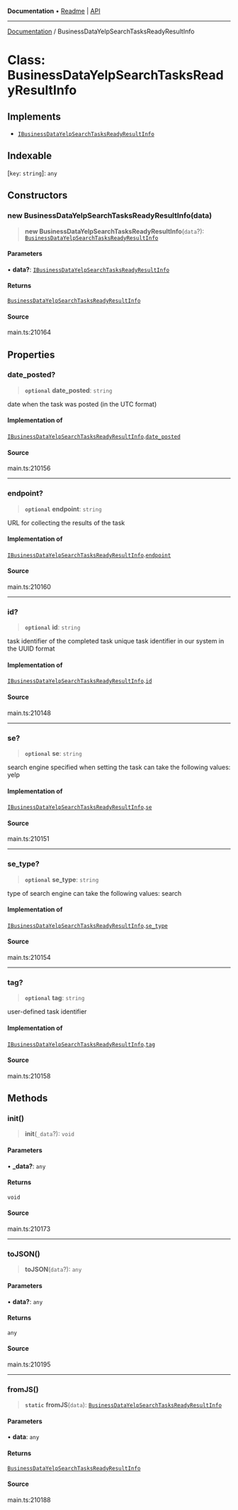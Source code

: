 **Documentation** • [Readme](../README.md) \| [API](../globals.md)

***

[Documentation](../README.md) / BusinessDataYelpSearchTasksReadyResultInfo

# Class: BusinessDataYelpSearchTasksReadyResultInfo

## Implements

- [`IBusinessDataYelpSearchTasksReadyResultInfo`](../interfaces/IBusinessDataYelpSearchTasksReadyResultInfo.md)

## Indexable

 \[`key`: `string`\]: `any`

## Constructors

### new BusinessDataYelpSearchTasksReadyResultInfo(data)

> **new BusinessDataYelpSearchTasksReadyResultInfo**(`data`?): [`BusinessDataYelpSearchTasksReadyResultInfo`](BusinessDataYelpSearchTasksReadyResultInfo.md)

#### Parameters

• **data?**: [`IBusinessDataYelpSearchTasksReadyResultInfo`](../interfaces/IBusinessDataYelpSearchTasksReadyResultInfo.md)

#### Returns

[`BusinessDataYelpSearchTasksReadyResultInfo`](BusinessDataYelpSearchTasksReadyResultInfo.md)

#### Source

main.ts:210164

## Properties

### date\_posted?

> **`optional`** **date\_posted**: `string`

date when the task was posted (in the UTC format)

#### Implementation of

[`IBusinessDataYelpSearchTasksReadyResultInfo`](../interfaces/IBusinessDataYelpSearchTasksReadyResultInfo.md).[`date_posted`](../interfaces/IBusinessDataYelpSearchTasksReadyResultInfo.md#date_posted)

#### Source

main.ts:210156

***

### endpoint?

> **`optional`** **endpoint**: `string`

URL for collecting the results of the task

#### Implementation of

[`IBusinessDataYelpSearchTasksReadyResultInfo`](../interfaces/IBusinessDataYelpSearchTasksReadyResultInfo.md).[`endpoint`](../interfaces/IBusinessDataYelpSearchTasksReadyResultInfo.md#endpoint)

#### Source

main.ts:210160

***

### id?

> **`optional`** **id**: `string`

task identifier of the completed task
unique task identifier in our system in the UUID format

#### Implementation of

[`IBusinessDataYelpSearchTasksReadyResultInfo`](../interfaces/IBusinessDataYelpSearchTasksReadyResultInfo.md).[`id`](../interfaces/IBusinessDataYelpSearchTasksReadyResultInfo.md#id)

#### Source

main.ts:210148

***

### se?

> **`optional`** **se**: `string`

search engine specified when setting the task
can take the following values: yelp

#### Implementation of

[`IBusinessDataYelpSearchTasksReadyResultInfo`](../interfaces/IBusinessDataYelpSearchTasksReadyResultInfo.md).[`se`](../interfaces/IBusinessDataYelpSearchTasksReadyResultInfo.md#se)

#### Source

main.ts:210151

***

### se\_type?

> **`optional`** **se\_type**: `string`

type of search engine
can take the following values: search

#### Implementation of

[`IBusinessDataYelpSearchTasksReadyResultInfo`](../interfaces/IBusinessDataYelpSearchTasksReadyResultInfo.md).[`se_type`](../interfaces/IBusinessDataYelpSearchTasksReadyResultInfo.md#se_type)

#### Source

main.ts:210154

***

### tag?

> **`optional`** **tag**: `string`

user-defined task identifier

#### Implementation of

[`IBusinessDataYelpSearchTasksReadyResultInfo`](../interfaces/IBusinessDataYelpSearchTasksReadyResultInfo.md).[`tag`](../interfaces/IBusinessDataYelpSearchTasksReadyResultInfo.md#tag)

#### Source

main.ts:210158

## Methods

### init()

> **init**(`_data`?): `void`

#### Parameters

• **\_data?**: `any`

#### Returns

`void`

#### Source

main.ts:210173

***

### toJSON()

> **toJSON**(`data`?): `any`

#### Parameters

• **data?**: `any`

#### Returns

`any`

#### Source

main.ts:210195

***

### fromJS()

> **`static`** **fromJS**(`data`): [`BusinessDataYelpSearchTasksReadyResultInfo`](BusinessDataYelpSearchTasksReadyResultInfo.md)

#### Parameters

• **data**: `any`

#### Returns

[`BusinessDataYelpSearchTasksReadyResultInfo`](BusinessDataYelpSearchTasksReadyResultInfo.md)

#### Source

main.ts:210188
